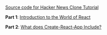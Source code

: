 [Source code for Hacker News Clone Tutorial](https://www.colorcoder.dev/)



**Part 1**: [Introduction to the World of React](https://www.colorcoder.dev/react-hackernews-1)

**Part 2**: [What does Create-React-App Include?](https://www.colorcoder.dev/react-hackernews-2)
